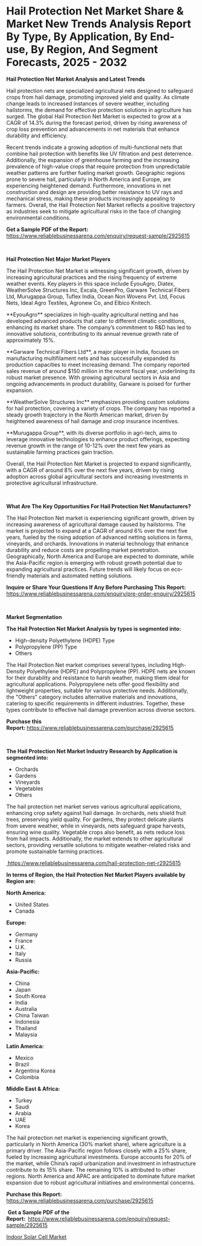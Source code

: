 <p><h1>Hail Protection Net Market Share & Market New Trends Analysis Report By Type, By Application, By End-use, By Region, And Segment Forecasts, 2025 - 2032</h1></p><p><strong>Hail Protection Net Market Analysis and Latest Trends</strong></p>
<p><p>Hail protection nets are specialized agricultural nets designed to safeguard crops from hail damage, promoting improved yield and quality. As climate change leads to increased instances of severe weather, including hailstorms, the demand for effective protection solutions in agriculture has surged. The global Hail Protection Net Market is expected to grow at a CAGR of 14.3% during the forecast period, driven by rising awareness of crop loss prevention and advancements in net materials that enhance durability and efficiency.</p><p>Recent trends indicate a growing adoption of multi-functional nets that combine hail protection with benefits like UV filtration and pest deterrence. Additionally, the expansion of greenhouse farming and the increasing prevalence of high-value crops that require protection from unpredictable weather patterns are further fueling market growth. Geographic regions prone to severe hail, particularly in North America and Europe, are experiencing heightened demand. Furthermore, innovations in net construction and design are providing better resistance to UV rays and mechanical stress, making these products increasingly appealing to farmers. Overall, the Hail Protection Net Market reflects a positive trajectory as industries seek to mitigate agricultural risks in the face of changing environmental conditions.</p></p>
<p><strong>Get a Sample PDF of the Report:&nbsp;</strong> <a href="https://www.reliablebusinessarena.com/enquiry/request-sample/2925615?utm_campaign=2819&utm_medium=2&utm_source=Github&utm_content=ia&utm_term=12032025&utm_id=hail-protection-net">https://www.reliablebusinessarena.com/enquiry/request-sample/2925615</a></p>
<p>&nbsp;</p>
<p><strong>Hail Protection Net Major Market Players</strong></p>
<p><p>The Hail Protection Net Market is witnessing significant growth, driven by increasing agricultural practices and the rising frequency of extreme weather events. Key players in this space include EyouAgro, Diatex, WeatherSolve Structures Inc, Excala, GreenPro, Garware Technical Fibers Ltd, Murugappa Group, Tuflex India, Ocean Non Wovens Pvt. Ltd, Focus Nets, Ideal Agro Textiles, Agronew Co, and Elbico Knitech.</p><p>**EyouAgro** specializes in high-quality agricultural netting and has developed advanced products that cater to different climatic conditions, enhancing its market share. The company’s commitment to R&D has led to innovative solutions, contributing to its annual revenue growth rate of approximately 15%.</p><p>**Garware Technical Fibers Ltd**, a major player in India, focuses on manufacturing multifilament nets and has successfully expanded its production capacities to meet increasing demand. The company reported sales revenue of around $150 million in the recent fiscal year, underlining its robust market presence. With growing agricultural sectors in Asia and ongoing advancements in product durability, Garware is poised for further expansion.</p><p>**WeatherSolve Structures Inc** emphasizes providing custom solutions for hail protection, covering a variety of crops. The company has reported a steady growth trajectory in the North American market, driven by heightened awareness of hail damage and crop insurance incentives.</p><p>**Murugappa Group**, with its diverse portfolio in agri-tech, aims to leverage innovative technologies to enhance product offerings, expecting revenue growth in the range of 10-12% over the next few years as sustainable farming practices gain traction.</p><p>Overall, the Hail Protection Net Market is projected to expand significantly, with a CAGR of around 8% over the next five years, driven by rising adoption across global agricultural sectors and increasing investments in protective agricultural infrastructure.</p></p>
<p>&nbsp;</p>
<p><strong>What Are The Key Opportunities For Hail Protection Net Manufacturers?</strong></p>
<p><p>The Hail Protection Net market is experiencing significant growth, driven by increasing awareness of agricultural damage caused by hailstorms. The market is projected to expand at a CAGR of around 6% over the next five years, fueled by the rising adoption of advanced netting solutions in farms, vineyards, and orchards. Innovations in material technology that enhance durability and reduce costs are propelling market penetration. Geographically, North America and Europe are expected to dominate, while the Asia-Pacific region is emerging with robust growth potential due to expanding agricultural practices. Future trends will likely focus on eco-friendly materials and automated netting solutions.</p></p>
<p><strong>Inquire or Share Your Questions If Any Before Purchasing This Report:</strong> <a href="https://www.reliablebusinessarena.com/enquiry/pre-order-enquiry/2925615?utm_campaign=2819&utm_medium=2&utm_source=Github&utm_content=ia&utm_term=12032025&utm_id=hail-protection-net">https://www.reliablebusinessarena.com/enquiry/pre-order-enquiry/2925615</a></p>
<p>&nbsp;</p>
<p><strong>Market Segmentation</strong></p>
<p><strong>The Hail Protection Net Market Analysis by types is segmented into:</strong></p>
<p><ul><li>High-density Polyethylene (HDPE) Type</li><li>Polypropylene (PP) Type</li><li>Others</li></ul></p>
<p><p>The Hail Protection Net market comprises several types, including High-Density Polyethylene (HDPE) and Polypropylene (PP). HDPE nets are known for their durability and resistance to harsh weather, making them ideal for agricultural applications. Polypropylene nets offer good flexibility and lightweight properties, suitable for various protective needs. Additionally, the "Others" category includes alternative materials and innovations, catering to specific requirements in different industries. Together, these types contribute to effective hail damage prevention across diverse sectors.</p></p>
<p><strong>Purchase this Report:&nbsp;</strong><a href="https://www.reliablebusinessarena.com/purchase/2925615?utm_campaign=2819&utm_medium=2&utm_source=Github&utm_content=ia&utm_term=12032025&utm_id=hail-protection-net">https://www.reliablebusinessarena.com/purchase/2925615</a></p>
<p>&nbsp;</p>
<p><strong>The Hail Protection Net Market Industry Research by Application is segmented into:</strong></p>
<p><ul><li>Orchards</li><li>Gardens</li><li>Vineyards</li><li>Vegetables</li><li>Others</li></ul></p>
<p><p>The hail protection net market serves various agricultural applications, enhancing crop safety against hail damage. In orchards, nets shield fruit trees, preserving yield quality. For gardens, they protect delicate plants from severe weather, while in vineyards, nets safeguard grape harvests, ensuring wine quality. Vegetable crops also benefit, as nets reduce loss from hail impacts. Additionally, the market extends to other agricultural sectors, providing versatile solutions to mitigate weather-related risks and promote sustainable farming practices.</p></p>
<p><a href="https://www.reliablebusinessarena.com/hail-protection-net-r2925615?utm_campaign=2819&utm_medium=2&utm_source=Github&utm_content=ia&utm_term=12032025&utm_id=hail-protection-net">&nbsp;https://www.reliablebusinessarena.com/hail-protection-net-r2925615</a></p>
<p><strong>In terms of Region, the Hail Protection Net Market Players available by Region are:</strong></p>
<p>
    <p> <strong> North America: </strong>
        <ul>
            <li>United States</li>
            <li>Canada</li>
        </ul>
        </p> 
    <p> <strong> Europe: </strong>
        <ul>
            <li>Germany</li>
            <li>France</li>
            <li>U.K.</li>
            <li>Italy</li>
            <li>Russia</li>
        </ul>
        </p> 
    <p> <strong> Asia-Pacific: </strong>
        <ul>
            <li>China</li>
            <li>Japan</li>
            <li>South Korea</li>
            <li>India</li>
            <li>Australia</li>
            <li>China Taiwan</li>
            <li>Indonesia</li>
            <li>Thailand</li>
            <li>Malaysia</li>
        </ul>
        </p> 
    <p> <strong> Latin America: </strong>
        <ul>
            <li>Mexico</li>
            <li>Brazil</li>
            <li>Argentina Korea</li>
            <li>Colombia</li>
        </ul>
        </p> 
    <p> <strong> Middle East & Africa: </strong>
        <ul>
            <li>Turkey</li>
            <li>Saudi</li>
            <li>Arabia</li>
            <li>UAE</li>
            <li>Korea</li>
        </ul>
    </p>
    </p>
<p><p>The hail protection net market is experiencing significant growth, particularly in North America (30% market share), where agriculture is a primary driver. The Asia-Pacific region follows closely with a 25% share, fueled by increasing agricultural investments. Europe accounts for 20% of the market, while China’s rapid urbanization and investment in infrastructure contribute to its 15% share. The remaining 10% is attributed to other regions. North America and APAC are anticipated to dominate future market expansion due to robust agricultural initiatives and environmental concerns.</p></p>
<p><strong>Purchase this Report: </strong><a href="https://www.reliablebusinessarena.com/purchase/2925615?utm_campaign=2819&utm_medium=2&utm_source=Github&utm_content=ia&utm_term=12032025&utm_id=hail-protection-net">https://www.reliablebusinessarena.com/purchase/2925615</a></p>
<p>&nbsp;<strong>Get a Sample PDF of the Report:&nbsp;&nbsp;</strong><a href="https://www.reliablebusinessarena.com/enquiry/request-sample/2925615?utm_campaign=2819&utm_medium=2&utm_source=Github&utm_content=ia&utm_term=12032025&utm_id=hail-protection-net">https://www.reliablebusinessarena.com/enquiry/request-sample/2925615</a></p>
<p><strong></strong></p>
<p><p><a href="https://github.com/abantolemox08/Market-Research-Report-List-1/blob/main/indoor-solar-cell-market.md?utm_campaign=2819&utm_medium=2&utm_source=Github&utm_content=ia&utm_term=12032025&utm_id=hail-protection-net">Indoor Solar Cell Market</a></p></p>